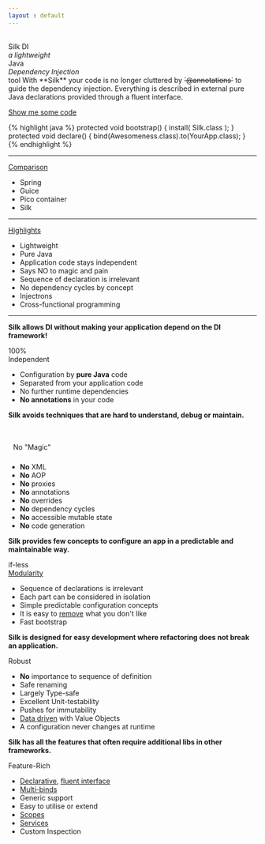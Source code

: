 ```yaml
---
layout : default
---
```

<tour>
&nbsp;<br/>Silk DI<br/><em>a lightweight</em> <br/>Java<br/><em>Dependency Injection</em></br> tool
</tour>

<abstract>
With **Silk** your code is no longer cluttered by <s>`@annotations`</s> to guide the dependency injection. 
Everything is described in external pure Java declarations provided through a fluent interface.
</abstract>

<a class="next" href="userguide/snippets.html"><span class="icon-reorder"> </span> Show me some code</a>

{% highlight java %}
protected void bootstrap() {
	install( Silk.class );
}
protected void declare() {
	bind(Awesomeness.class).to(YourApp.class);
}
{% endhighlight %}

----

<div class="icon"><span class="icon-bar-chart"></span><a href="help/comparison.html">Comparison</a></div>

- Spring
- Guice
- Pico container
- Silk

----

<div class="icon"><span class="icon-lightbulb"></span><a href="highlights.html">Highlights</a></div>

- Lightweight
- Pure Java
- Application code stays independent
- Says NO to magic and pain
- Sequence of declaration is irrelevant
- No dependency cycles by concept
- Injectrons
- Cross-functional programming

----

<b class="bullet">Silk allows DI without making your application depend on the DI framework!</b>
<div class="icon"><span class="icon-cog"></span>100%<br/>Independent</div>

- Configuration by **pure Java** code
- Separated from your application code
- No further runtime dependencies
- **No annotations** in your code

<b class="bullet">Silk avoids techniques that are hard to understand, debug or maintain.</b>
<div class="icon"><span class="icon-magic"></span><span class="icon-ban-circle" style="font-size:50px; padding:5px; color: #b43639;"></span>No "Magic"</div>

-  <b>No</b> XML
-  <b>No</b> AOP
-  <b>No</b> proxies
-  <b>No</b> annotations
-  <b>No</b> overrides
-  <b>No</b> dependency cycles
-  <b>No</b> accessible mutable state
-  <b>No</b> code generation


<b class="bullet">Silk provides few concepts to configure an app in a predictable and maintainable way.</b>
<div class="icon"><span class="icon-th-large"></span>if-less<br/><a href="userguide/modularity.html">Modularity</a></div>

- Sequence of declarations is irrelevant 
- Each part can be considered in isolation
- Simple predictable configuration concepts
- It is easy to <a href="userguide/modularity.html#uninstall">remove</a> what you don't like
- Fast bootstrap

<b class="bullet">Silk is designed for easy development where refactoring does not break an application.</b>
<div class="icon"><span class="icon-umbrella"></span>Robust</div>

- <b>No</b> importance to sequence of definition
- Safe renaming
- Largely Type-safe
- Excellent Unit-testability 
- Pushes for immutability
- <a href="userguide/data.html">Data driven</a> with Value Objects
- A configuration never changes at runtime


<b class="bullet">Silk has all the features that often require additional libs in other frameworks.</b>
<div class="icon"><span class="icon-gift"></span>Feature-Rich</div>

- <a href="userguide/binds.html">Declarative</a>, <a href="userguide/binds.html#binder">fluent interface</a></span>
- <a href="userguide/binds.html#multi">Multi-binds</a></span>
- Generic support
- Easy to utilise or extend
- <a href="userguide/scopes.html">Scopes</a>
- <a href="userguide/services.html">Services</a>
- Custom Inspection
<br/>
<br/>
